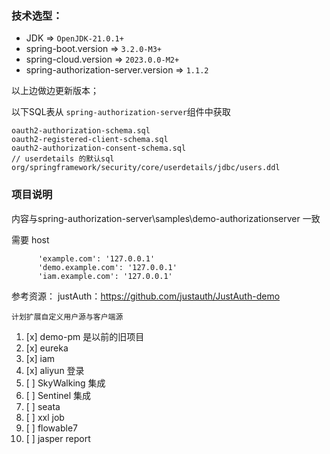 
### 技术选型：

- JDK => `OpenJDK-21.0.1+`
- spring-boot.version => `3.2.0-M3+`
- spring-cloud.version => `2023.0.0-M2+`
- spring-authorization-server.version => `1.1.2`

以上边做边更新版本；


以下SQL表从 `spring-authorization-server`组件中获取

    oauth2-authorization-schema.sql
    oauth2-registered-client-schema.sql
    oauth2-authorization-consent-schema.sql
    // userdetails 的默认sql
    org/springframework/security/core/userdetails/jdbc/users.ddl

### 项目说明
内容与spring-authorization-server\samples\demo-authorizationserver 一致

需要 host 

          'example.com': '127.0.0.1'
          'demo.example.com': '127.0.0.1'
          'iam.example.com': '127.0.0.1'


参考资源：
justAuth：https://github.com/justauth/JustAuth-demo

    计划扩展自定义用户源与客户端源

1. [x] demo-pm 是以前的旧项目
2. [x] eureka
3. [x] iam
4. [x] aliyun 登录
5. [ ] SkyWalking 集成
6. [ ] Sentinel 集成
7. [ ] seata
8. [ ] xxl job
9. [ ] flowable7
10. [ ] jasper report
